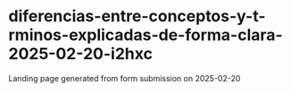 # diferencias-entre-conceptos-y-t-rminos-explicadas-de-forma-clara-2025-02-20-i2hxc
Landing page generated from form submission on 2025-02-20
